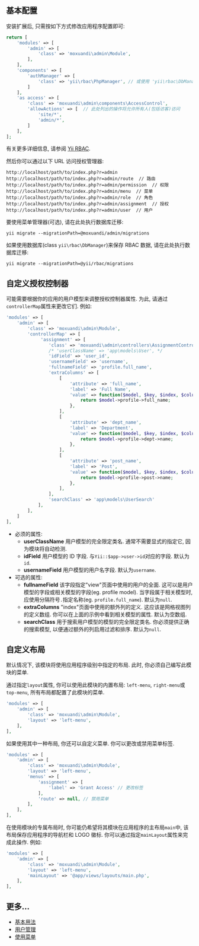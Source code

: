 基本配置
-------------------

安装扩展后, 只需按如下方式修改应用程序配置即可:

```php
return [
    'modules' => [
        'admin' => [
            'class' => 'moxuandi\admin\Module',
        ],
    ],
    'components' => [
        'authManager' => [
            'class' => 'yii\rbac\PhpManager', // 或使用 'yii\rbac\DbManager'
        ]
    ],
    'as access' => [
        'class' => 'moxuandi\admin\components\AccessControl',
        'allowActions' => [  // 此处列出的操作将允许所有人(包括访客)访问
            'site/*',
            'admin/*',
        ]
    ],
];
```
有关更多详细信息, 请参阅 [Yii RBAC](http://www.yiiframework.com/doc-2.0/guide-security-authorization.html#role-based-access-control-rbac).

然后你可以通过以下 URL 访问授权管理器:

```
http://localhost/path/to/index.php?r=admin
http://localhost/path/to/index.php?r=admin/route  // 路由
http://localhost/path/to/index.php?r=admin/permission  // 权限
http://localhost/path/to/index.php?r=admin/menu  // 菜单
http://localhost/path/to/index.php?r=admin/role  // 角色
http://localhost/path/to/index.php?r=admin/assignment  // 授权
http://localhost/path/to/index.php?r=admin/user  // 用户
```

要使用菜单管理器(可选), 请在此处执行数据库迁移:
```
yii migrate --migrationPath=@moxuandi/admin/migrations
```

如果使用数据库(class `yii\rbac\DbManager`)来保存 RBAC 数据, 请在此处执行数据库迁移:
```
yii migrate --migrationPath=@yii/rbac/migrations
```


自定义授权控制器
---------------------------------

可能需要根据你的应用的用户模型来调整授权控制器属性.
为此, 请通过`controllerMap`属性来更改它们. 例如:

```php
'modules' => [
    'admin' => [
        'class' => 'moxuandi\admin\Module',
        'controllerMap' => [
             'assignment' => [
                'class' => 'moxuandi\admin\controllers\AssignmentController',
                /* 'userClassName' => 'app\models\User', */
                'idField' => 'user_id',
                'usernameField' => 'username',
                'fullnameField' => 'profile.full_name',
                'extraColumns' => [
                    [
                        'attribute' => 'full_name',
                        'label' => 'Full Name',
                        'value' => function($model, $key, $index, $column) {
                            return $model->profile->full_name;
                        },
                    ],
                    [
                        'attribute' => 'dept_name',
                        'label' => 'Department',
                        'value' => function($model, $key, $index, $column) {
                            return $model->profile->dept->name;
                        },
                    ],
                    [
                        'attribute' => 'post_name',
                        'label' => 'Post',
                        'value' => function($model, $key, $index, $column) {
                            return $model->profile->post->name;
                        },
                    ],
                ],
                'searchClass' => 'app\models\UserSearch'
            ],
        ],
    ]
],
```

- 必须的属性:
    - **userClassName** 用户模型的完全限定类名. 通常不需要显式的指定它, 因为模块将自动检测.
    - **idField** 用户模型的 ID 字段. 与`Yii::$app->user->id`对应的字段. 默认为`id`.
    - **usernameField** 用户模型的用户名字段. 默认为`username`.
- 可选的属性:
    - **fullnameField** 该字段指定"view"页面中使用的用户的全面.
        这可以是用户模型的字段或相关模型的字段(eg. profile model).
        当字段属于相关模型时, 应使用分隔符号`.`指定名称(eg. `profile.full_name`).
        默认为`null`.
    - **extraColumns** "index"页面中使用的额外列的定义.
        这应该是网格视图列的定义数组.
        你可以在上面的示例中看到相关模型的属性.
        默认为空数组.
    - **searchClass** 用于搜索用户模型的模型的完全限定类名.
        你必须提供正确的搜索模型, 以便通过额外的列启用过滤和排序.
        默认为`null`.


自定义布局
------------------

默认情况下, 该模块将使用应用程序级别中指定的布局. 此时, 你必须自己编写此模块的菜单.

通过指定`layout`属性, 你可以使用此模块的内置布局: `left-menu`, `right-menu`或`top-menu`, 所有布局都配置了此模块的菜单.

```php
'modules' => [
    'admin' => [
        'class' => 'moxuandi\admin\Module',
        'layout' => 'left-menu',
    ],
],
```

如果使用其中一种布局, 你还可以自定义菜单. 你可以更改或禁用菜单标签.

```php
'modules' => [
    'admin' => [
        'class' => 'moxuandi\admin\Module',
        'layout' => 'left-menu',
        'menus' => [
            'assignment' => [
                'label' => 'Grant Access' // 更改标签
            ],
            'route' => null, // 禁用菜单
        ],
    ],
],
```

在使用模块的专属布局时, 你可能仍希望将其模块在应用程序的主布局`main`中, 该布局保存应用程序的导航栏和 LOGO 徽标.
你可以通过指定`mainLayout`属性来完成此操作. 例如:

```php
'modules' => [
    'admin' => [
        'class' => 'moxuandi\admin\Module',
        'layout' => 'left-menu',
        'mainLayout' => '@app/views/layouts/main.php',
    ],
],
```

更多...
---------------

- [基本用法](basic-usage.md)
- [用户管理](user-management.md)
- [使用菜单](using-menu.md)
